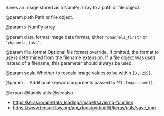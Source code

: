 Saves an image stored as a NumPy array to a path or file object.

@param path
Path or file object.

@param x
NumPy array.

@param data_format
Image data format, either `"channels_first"` or
`"channels_last"`.

@param file_format
Optional file format override. If omitted, the format to
use is determined from the filename extension. If a file object was
used instead of a filename, this parameter should always be used.

@param scale
Whether to rescale image values to be within `[0, 255]`.

@param ...
Additional keyword arguments passed to `PIL.Image.save()`.

@export
@family utils
@seealso
+ <https:/keras.io/api/data_loading/image#saveimg-function>
+ <https://www.tensorflow.org/api_docs/python/tf/keras/utils/save_img>
